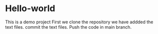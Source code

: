# Hello-world
This is a demo project 
First we clone the repository
we have addded the text files.
commit the text files.
Push the code in main branch.

